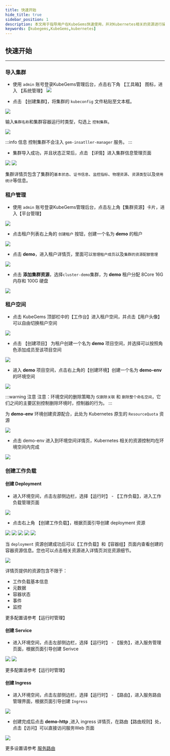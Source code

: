 ```yaml
---
title: 快速开始
hide_title: true
sidebar_position: 1
description: 本文用于指导用户在KubeGems快速使用，并对Kubernetes相关的资源进行操作
keywords: [kubegems,KubeGems,kubernetes]
---
```


## 快速开始

---

### 导入集群

- 使用 `admin` 账号登录KubeGems管理后台，点击右下角 【工具箱】 图标，进入 【系统管理】
![](./assets/admin-first-login.jpg)

- 点击 【创建集群】，将集群的 `kubeconfig` 文件粘贴至文本框。

![](./assets/admin-first-cluster.jpg)

输入`集群名称`和集群容器运行时类型，勾选上 `控制集群`。

![](./assets/admin-first-import-cluster.jpg)

:::info 信息
控制集群不会注入 `gem-insatller-manager` 服务。
:::

- 集群导入成功，并且状态正常后，点击 【详情】进入集群信息管理页面

![](./assets/admin-first-cluster-list.jpg)
![](./assets/admin-first-cluster-info.jpg)

集群详情页包含了集群的`基本状态`、`证书信息`、`监控指标`、`物理资源`、`资源类型`以及`使用统计`等信息。

### 租户管理

- 使用 `admin` 账号登录KubeGems管理后台，点击左上角【集群资源】卡片，进入【平台管理】

![](./assets/admin-first-tenant-list.jpg)

- 点击租户列表右上角的 `创建租户` 按钮，创建一个名为 **demo** 的租户

![](./assets/admin-first-tenant-create.jpg)

- 点击 **demo**，进入租户详情页，里面可以`管理租户成员`以及`集群的资源配额管理`

![](./assets/admin-first-tenant-info.jpg)

- 点击 **添加集群资源**，选择`cluster-demo`集群，为 **demo** 租户分配 8Core 16G 内存和 100G 硬盘

![](./assets/admin-first-tenant-quota.jpg)

### 租户空间

- 点击 KubeGems 顶部栏中的【工作台】进入租户空间，并点击【用户头像】可以自由切换租户空间

![](./assets/admin-first-demo-dash.jpg)

- 点击 【创建项目】 为租户创建一个名为 **demo** 项目空间，并选择可以按照角色添加成员至该项目空间

![](./assets/admin-first-demo-project.jpg)

- 进入 **demo** 项目空间，点击右上角的【创建环境】创建一个名为 **demo-env** 的环境空间

![](./assets/admin-first-demo-env.jpg)

:::warning 注意
注意：环境空间的删除策略为 `仅删除关联` 和 `删除整个命名空间`，它们之间的主要区别控制删除环境时，控制器的行为。
:::

为 **demo-env** 环境创建资源配合，此处为 Kubernetes 原生的 `ResourceQuota` 资源

![](./assets/admin-first-demo-env-quota.jpg)

- 点击 demo-env 进入到环境空间详情页，Kubernetes 相关的资源控制均在环境空间内完成

![](./assets/admin-first-demo-env-info.jpg)

### 创建工作负载

#### 创建 Deployment

- 进入环境空间，点击左部侧边栏，选择【运行时】 - 【工作负载】，进入工作负载管理页面

![](./assets/admin-first-demo-env-workload.jpg)

- 点击右上角 【创建工作负载】，根据页面引导创建 deployment 资源

![](./assets/admin-first-demo-env-deploy-1.jpg)
![](./assets/admin-first-demo-env-deploy-2.jpg)
![](./assets/admin-first-demo-env-deploy-3.jpg)
![](./assets/admin-first-demo-env-deploy-4.jpg)
![](./assets/admin-first-demo-env-deploy-5.jpg)

当 `deployment` 资源创建成功后可以【工作负载】和【容器组】页面内查看创建的容器资源信息。您也可以点击相关资源进入详情页浏览资源细节。

![](./assets/admin-first-demo-env-deploy-success.jpg)

详情页提供的资源包含不限于：

- 工作负载基本信息
- 元数据
- 容器状态
- 事件
- 监控

更多配置请参考【运行时管理】

#### 创建 Service

- 进入环境空间，点击左部侧边栏，选择【运行时】 - 【服务】，进入服务管理页面，根据页面引导创建 Serivce

![](./assets/admin-first-demo-env-service-1.jpg)
![](./assets/admin-first-demo-env-service-2.jpg)

更多配置请参考【运行时管理】

#### 创建 Ingress

- 进入环境空间，点击左部侧边栏，选择【运行时】 - 【路由】，进入服务路由管理界面，根据页面引导创建 `Ingress`

![](./assets/admin-first-demo-env-ingress-1.jpg)

- 创建完成后点击 **demo-http** ,进入 ingress 详情页，在路由【路由规则】处，点击【访问】可以直接访问服务Web 页面

![](./assets/admin-first-demo-env-ingress-info.jpg)

更多设置请参考 [服务路由](/docs/tasks/user-operation/gateways/ingress)
